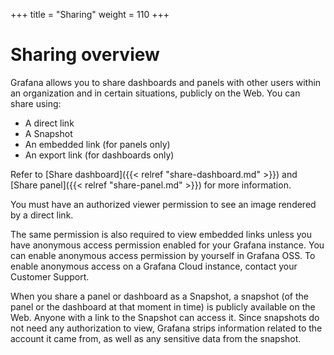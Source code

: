 +++
title = "Sharing"
weight = 110
+++

# Sharing overview

Grafana allows you to share dashboards and panels with other users within an organization and in certain situations, publicly on the Web. You can share using:
- A direct link
- A Snapshot
- An embedded link (for panels only)
- An export link (for dashboards only)

Refer to [Share dashboard]({{< relref "share-dashboard.md" >}}) and [Share panel]({{< relref "share-panel.md" >}}) for more information.

You must have an authorized viewer permission to see an image rendered by a direct link.

The same permission is also required to view embedded links unless you have anonymous access permission enabled for your Grafana instance. You can enable anonymous access permission by yourself in Grafana OSS. To enable anonymous access on a Grafana Cloud instance, contact your Customer Support.

When you share a panel or dashboard as a Snapshot, a snapshot (of the panel or the dashboard at that moment in time) is publicly available on the Web. Anyone with a link to the Snapshot can access it. Since snapshots do not need any authorization to view, Grafana strips information related to the account it came from, as well as any sensitive data from the snapshot.